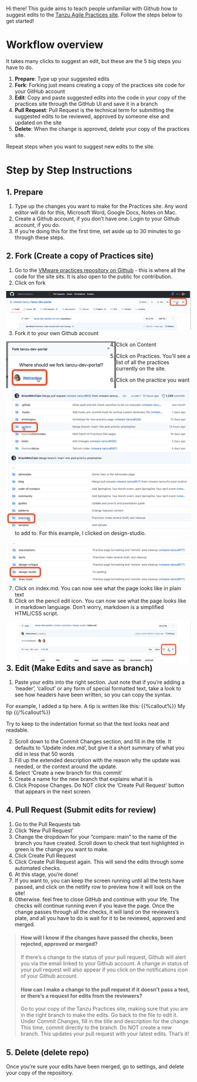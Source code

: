 
Hi there! This guide aims to teach people unfamiliar with Github how to suggest edits to the [Tanzu Agile Practices site](https://tanzu.vmware.com/developer/practices/). Follow the steps below to get started!


# Workflow overview

It takes many clicks to suggest an edit, but these are the 5 big steps you have to do.

1. **Prepare**: Type up your suggested edits 
2. **Fork**: Forking just means creating a copy of the practices site code for your GitHub account
3. **Edit**: Copy and paste suggested edits into the code in your copy of the practices site through the GitHub UI and save it in a branch
4. **Pull Request**: Pull Request is the technical term for submitting the suggested edits to be reviewed, approved by someone else and updated on the site
5. **Delete**: When the change is approved, delete your copy of the practices site.

Repeat steps when you want to suggest new edits to the site.

# Step by Step Instructions 

## 1. Prepare
1. Type up the changes you want to make for the Practices site. Any word editor will do for this, Microsoft Word, Google Docs, Notes on Mac.
2. Create a Github account, if you don’t have one. Login to your Github account, if you do.
3. If you’re doing this for the first time, set aside up to 30 minutes to go through these steps.

## 2. Fork (Create a copy of Practices site)
1. Go to the [VMware practices repository on Github](https://github.com/vmware-tanzu/tanzu-dev-portal/tree/main/content/practices) - this is where all the code for the site sits. It is also open to the public for contribution. 
2.  Click on fork

<img style="float: left;" src="https://github.com/Weimankow/tanzu-dev-portal/blob/Guide-for-Contributors-New-to-Github/Images%20for%20Guide/Click%20on%20Fork.png" alt="click on fork" />

3. Fork it to your own Github account
<img style="float: left;" width="300"  src="https://github.com/Weimankow/tanzu-dev-portal/blob/Guide-for-Contributors-New-to-Github/Images%20for%20Guide/Fork%20to%20your%20own%20Github%20account.png" alt="click on fork" />

4. Click on Content

<img style="float: left;" src="https://github.com/Weimankow/tanzu-dev-portal/blob/Guide-for-Contributors-New-to-Github/Images%20for%20Guide/Click%20on%20Content.png" alt="click on fork" />

5. Click on Practices. You’ll see a list of all the practices currently on the site.
<img style="float: left;" src="https://github.com/Weimankow/tanzu-dev-portal/blob/Guide-for-Contributors-New-to-Github/Images%20for%20Guide/Click%20on%20Practices.png" alt="click on fork" />

6. Click on the practice you want to add to. For this example, I clicked on design-studio.
<img style="float: left;" src="https://github.com/Weimankow/tanzu-dev-portal/blob/Guide-for-Contributors-New-to-Github/Images%20for%20Guide/Click%20on%20the%20practice%20you%20want%20to%20edit.png" alt="click on fork" />

7. Click on index.md. You can now see what the page looks like in plain text
8. Click on the pencil edit icon. You can now see what the page looks like in markdown language. Don’t worry, markdown is a simplified HTML/CSS script. 
<img style="float: left;" src="https://github.com/Weimankow/tanzu-dev-portal/blob/Guide-for-Contributors-New-to-Github/Images%20for%20Guide/Click%20on%20Edit%20icon.png" alt="click on fork" />

## 3. Edit (Make Edits and save as branch)

1. Paste your edits into the right section. Just note that if you’re adding a ‘header’, ‘callout’ or any form of special formatted text, take a look to see how headers have been written, so you can copy the syntax. 

For example, I added a tip here. A tip is written like this:
 {{%callout%}}
My tip
 {{/%callout%}}

Try to keep to the indentation format so that the text looks neat and readable.

2. Scroll down to the Commit Changes section, and fill in the title. It defaults to ‘Update index.md’, but give it a short summary of what you did in less that 50 words
3. Fill up the extended description with the reason why the update was needed, or the context around the update.
4. Select ‘Create a new branch for this commit’
5. Create a name for the new branch that explains what it is 
6. Click Propose Changes. Do NOT click the ‘Create Pull Request’ button that appears in the next screen. 

## 4. Pull Request (Submit edits for review)

1. Go to the Pull Requests tab
2. Click ‘New Pull Request’
3. Change the dropdown for your “compare: main” to the name of the branch you have created. Scroll down to check that text highlighted in green is the change you want to make. 
4. Click Create Pull Request
5. Click Create Pull Request again. This will send the edits through some automated checks. 
6. At this stage, you’re done! 
7. If you want to, you can keep the screen running until all the tests have passed, and click on the netlify row to preview how it will look on the site!
8. Otherwise. feel free to close GitHub and continue with your life. The checks will continue running even if you leave the page. Once the change passes through all the checks, it will land on the reviewers’s plate, and all you have to do is wait for it to be reviewed, approved and merged. 


> #### How will I know if the changes have passed the checks, been rejected, approved or merged?
> If there’s a change to the status of your pull request, Github will alert you via the email linked to your Github account. 
> A change in status of your pull request will also appear if you click on the notifications icon of your Github account. 
>
> #### How can I make a change to the pull request if it doesn’t pass a test, or there’s a request for edits from the reviewers?
> Go to your copy of the Tanzu Practices site, making sure that you are in the right branch to make the edits.
> Go back to the file to edit it.
> Under Commit Changes, fill in the title and description for the change.
> This time, commit directly to the branch. Do NOT create a new branch. This updates your pull request with your latest edits. 
> That’s it!

## 5. Delete (delete repo)

Once you’re sure your edits have been merged, go to settings, and delete your copy of the repository. 

